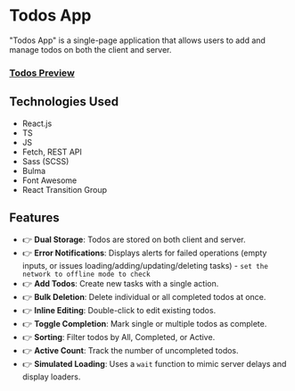 # Todos App

"Todos App" is a single-page application that allows users to add and manage todos on both the client and server.

### [Todos Preview](https://todos-web.pages.dev/)

## Technologies Used

- React.js
- TS
- JS
- Fetch, REST API
- Sass (SCSS)
- Bulma
- Font Awesome
- React Transition Group

## Features

- 👉 **Dual Storage**: Todos are stored on both client and server.
- 👉 **Error Notifications**: Displays alerts for failed operations (empty inputs, or issues loading/adding/updating/deleting tasks) - `set the network to offline mode to check`
- 👉 **Add Todos**: Create new tasks with a single action.
- 👉 **Bulk Deletion**: Delete individual or all completed todos at once.
- 👉 **Inline Editing**: Double-click to edit existing todos.
- 👉 **Toggle Completion**: Mark single or multiple todos as complete.
- 👉 **Sorting**: Filter todos by All, Completed, or Active.
- 👉 **Active Count**: Track the number of uncompleted todos.
- 👉 **Simulated Loading**: Uses a `wait` function to mimic server delays and display loaders.